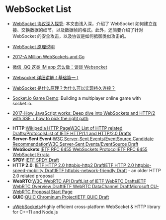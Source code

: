 # WebSocket List

- [WebSocket 协议深入探究](https://mp.weixin.qq.com/s/eNwWJ_sCqqOW9QuozZslbQ): 本文由浅入深，介绍了 WebSocket 如何建立连接、交换数据的细节，以及数据帧的格式。此外，还简要介绍了针对 WebSocket 的安全攻击，以及协议是如何抵御类似攻击的。

- [WebSocket 原理说明](https://www.qcloud.com/document/product/214/4150)

- [2017-A Million WebSockets and Go](https://medium.freecodecamp.org/million-websockets-and-go-cc58418460bb)

- [微信 ,QQ 这类 IM app 怎么做：谈谈 Websocket](http://www.jianshu.com/p/bcefda55bce4)

- [ Websocket 详细讲解 ( 基础篇一 ) ](http://blog.csdn.net/woshinannan741/article/details/51470830)

- [WebSocket 是什么原理？为什么可以实现持久连接？](https://www.zhihu.com/question/20215561/answer/40316953)

- [Socket.io Game Demo](https://github.com/sgoedecke/socket-io-game): Building a multiplayer online game with socket.io.

- [2017-How JavaScript works: Deep dive into WebSockets and HTTP/2 with SSE + how to pick the right path](https://parg.co/UKu)

* **HTTP**:[Wikipedia HTTP Page](http://en.wikipedia.org/wiki/Hypertext_Transfer_Protocol)[W3C List of HTTP related Drafts/Protocols](http://www.w3.org/Protocols/)[List of IETF HTTP/1.1 and HTTP/2.0 Drafts](http://tools.ietf.org/id/draft-ietf-httpbis)
* **Server-Sent Event**:[W3C Server-Sent Events/EventSource Candidate Recommendation](http://www.w3.org/TR/eventsource/)[W3C Server-Sent Events/EventSource Draft](http://dev.w3.org/html5/eventsource/)
* **WebSockets**:[IETF RFC 6455 WebSockets Protocol](http://tools.ietf.org/html/rfc6455)[IETF RFC 6455 WebSocket Errata](http://www.rfc-editor.org/errata_search.php?rfc=6455)
* **SPDY**:[IETF SPDY Draft](http://tools.ietf.org/html/draft-mbelshe-httpbis-spdy)
* **HTTP 2.0**: [IETF HTTP 2.0 httpbis-http2 Draft](http://tools.ietf.org/html/draft-ietf-httpbis-http2-01)[IETF HTTP 2.0 httpbis-speed-mobility Draft](http://tools.ietf.org/html/draft-montenegro-httpbis-speed-mobility)[IETF httpbis-network-friendly Draft](http://tools.ietf.org/html/draft-tarreau-httpbis-network-friendly-00) - an older HTTP 2.0 related proposal
* **WebRTC**:[W3C WebRTC API Draft](http://dev.w3.org/2011/webrtc/editor/webrtc.html)[List of IETF WebRTC Drafts](http://tools.ietf.org/wg/rtcweb/)[IETF WebRTC Overview Draft](http://tools.ietf.org/html/draft-ietf-rtcweb-overview)[IETF WebRTC DataChannel Draft](http://tools.ietf.org/html/draft-ietf-rtcweb-data-channel)[Microsoft CU-WebRTC Proposal Start Page](http://html5labs.interopbridges.com/prototypes/cu-rtc-web/cu-rtc-web/info)
* **QUIC**:[QUIC Chrominum Project](https://www.chromium.org/quic)[IETF QUIC Draft](https://tools.ietf.org/html/draft-tsvwg-quic-protocol-00)

- [uWebSockets](https://github.com/uWebSockets/uWebSockets):Highly efficient cross-platform WebSocket & HTTP library for C++11 and Node.js
